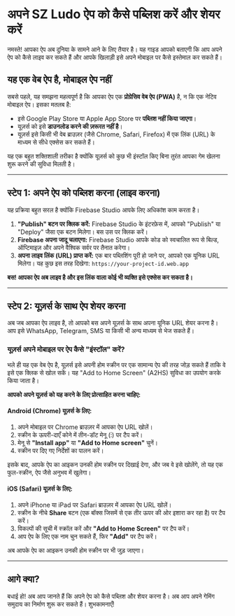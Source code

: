# अपने SZ Ludo ऐप को कैसे पब्लिश करें और शेयर करें

नमस्ते! आपका ऐप अब दुनिया के सामने आने के लिए तैयार है। यह गाइड आपको बताएगी कि आप अपने ऐप को कैसे लाइव कर सकते हैं और आपके खिलाड़ी इसे अपने मोबाइल पर कैसे इस्तेमाल कर सकते हैं।

## यह एक वेब ऐप है, मोबाइल ऐप नहीं

सबसे पहले, यह समझना महत्वपूर्ण है कि आपका ऐप एक **प्रोग्रेसिव वेब ऐप (PWA)** है, न कि एक नेटिव मोबाइल ऐप। इसका मतलब है:

*   इसे Google Play Store या Apple App Store पर **पब्लिश नहीं किया जाएगा**।
*   यूज़र्स को इसे **डाउनलोड करने की ज़रूरत नहीं है**।
*   यूज़र्स इसे किसी भी वेब ब्राउज़र (जैसे Chrome, Safari, Firefox) में एक लिंक (URL) के माध्यम से सीधे एक्सेस कर सकते हैं।

यह एक बहुत शक्तिशाली तरीका है क्योंकि यूज़र्स को कुछ भी इंस्टॉल किए बिना तुरंत आपका गेम खेलना शुरू करने की सुविधा मिलती है।

---

## स्टेप 1: अपने ऐप को पब्लिश करना (लाइव करना)

यह प्रक्रिया बहुत सरल है क्योंकि Firebase Studio आपके लिए अधिकांश काम करता है।

1.  **"Publish" बटन पर क्लिक करें:** Firebase Studio के इंटरफ़ेस में, आपको "Publish" या "Deploy" जैसा एक बटन मिलेगा। बस उस पर क्लिक करें।
2.  **Firebase अपना जादू चलाएगा:** Firebase Studio आपके कोड को स्वचालित रूप से बिल्ड, ऑप्टिमाइज़ और अपने वैश्विक सर्वर पर तैनात करेगा।
3.  **अपना लाइव लिंक (URL) प्राप्त करें:** एक बार पब्लिशिंग पूरी हो जाने पर, आपको एक यूनिक URL मिलेगा। यह कुछ इस तरह दिखेगा:
    `https://your-project-id.web.app`

**बस! आपका ऐप अब लाइव है और इस लिंक वाला कोई भी व्यक्ति इसे एक्सेस कर सकता है।**

---

## स्टेप 2: यूज़र्स के साथ ऐप शेयर करना

अब जब आपका ऐप लाइव है, तो आपको बस अपने यूज़र्स के साथ अपना यूनिक URL शेयर करना है। आप इसे WhatsApp, Telegram, SMS या किसी भी अन्य माध्यम से भेज सकते हैं।

### यूज़र्स अपने मोबाइल पर ऐप कैसे "इंस्टॉल" करें?

भले ही यह एक वेब ऐप है, यूज़र्स इसे अपनी होम स्क्रीन पर एक सामान्य ऐप की तरह जोड़ सकते हैं ताकि वे इसे एक क्लिक से खोल सकें। यह "Add to Home Screen" (A2HS) सुविधा का उपयोग करके किया जाता है।

**आपको अपने यूज़र्स को यह करने के लिए प्रोत्साहित करना चाहिए:**

#### **Android (Chrome) यूज़र्स के लिए:**

1.  अपने मोबाइल पर Chrome ब्राउज़र में आपका ऐप URL खोलें।
2.  स्क्रीन के ऊपरी-दाएँ कोने में तीन-डॉट मेनू (⋮) पर टैप करें।
3.  मेनू से **"Install app"** या **"Add to Home screen"** चुनें।
4.  स्क्रीन पर दिए गए निर्देशों का पालन करें।

इसके बाद, आपके ऐप का आइकन उनकी होम स्क्रीन पर दिखाई देगा, और जब वे इसे खोलेंगे, तो यह एक फुल-स्क्रीन, ऐप जैसे अनुभव में खुलेगा।

#### **iOS (Safari) यूज़र्स के लिए:**

1.  अपने iPhone या iPad पर Safari ब्राउज़र में आपका ऐप URL खोलें।
2.  स्क्रीन के नीचे **Share** बटन (एक बॉक्स जिसमें से एक तीर ऊपर की ओर इशारा कर रहा है) पर टैप करें।
3.  विकल्पों की सूची में स्क्रॉल करें और **"Add to Home Screen"** पर टैप करें।
4.  आप ऐप के लिए एक नाम चुन सकते हैं, फिर **"Add"** पर टैप करें।

अब आपके ऐप का आइकन उनकी होम स्क्रीन पर भी जुड़ जाएगा।

---

## आगे क्या?

बधाई हो! अब आप जानते हैं कि अपने ऐप को कैसे पब्लिश और शेयर करना है। अब आप अपने गेमिंग समुदाय का निर्माण शुरू कर सकते हैं। शुभकामनाएँ!

